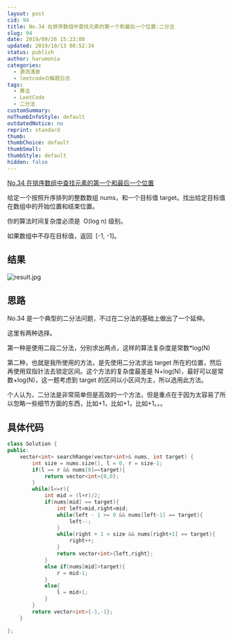 ```yaml
---
layout: post
cid: 94
title: No.34 在排序数组中查找元素的第一个和最后一个位置:二分法
slug: 94
date: 2019/09/26 15:23:00
updated: 2019/10/13 08:52:34
status: publish
author: harumonia
categories:
  - 源流清泉
  - leetcodeの解题日志
tags:
  - 算法
  - LeetCode
  - 二分法
customSummary:
noThumbInfoStyle: default
outdatedNotice: no
reprint: standard
thumb:
thumbChoice: default
thumbSmall:
thumbStyle: default
hidden: false
---
```


[No.34 在排序数组中查找元素的第一个和最后一个位置](https://leetcode-cn.com/problems/find-first-and-last-position-of-element-in-sorted-array/)

给定一个按照升序排列的整数数组 nums，和一个目标值 target。找出给定目标值在数组中的开始位置和结束位置。

你的算法时间复杂度必须是  O(log n) 级别。

如果数组中不存在目标值，返回  [-1, -1]。

<!-- more -->

## 结果

![result.jpg](https://harumona-blog.oss-cn-beijing.aliyuncs.com/old_articles/663092629.png?Expires=1602302080)

## 思路

No.34 是一个典型的二分法问题，不过在二分法的基础上做出了一个延伸。

这里有两种选择。

第一种是使用二段二分法，分别求出两点，这样的算法复杂度是常数\*log(N)

第二种，也就是我所使用的方法，是先使用二分法求出 target 所在的位置，然后再使用双指针法去锁定区间。这个方法的复杂度最差是 N+log(N)，最好可以是常数+log(N)，这一题考虑到 target 的区间以小区间为主，所以选用此方法。

个人认为，二分法是非常简单但是高效的一个方法，但是重点在于因为太容易了所以忽略一些细节方面的东西，比如+1，比如+1，比如+1。。。

## 具体代码

```cpp
class Solution {
public:
    vector<int> searchRange(vector<int>& nums, int target) {
        int size = nums.size(), l = 0, r = size-1;
        if(l == r && nums[0]==target){
            return vector<int>{0,0};
        }
        while(l<=r){
            int mid = (l+r)/2;
            if(nums[mid] == target){
                int left=mid,right=mid;
                while(left - 1 >= 0 && nums[left-1] == target){
                    left--;
                }
                while(right + 1 < size && nums[right+1] == target){
                    right++;
                }
                return vector<int>{left,right};
            }
            else if(nums[mid]>target){
                r = mid-1;
            }
            else{
                l = mid+1;
            }
        }
        return vector<int>{-1,-1};
    }

};
```
